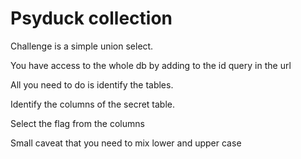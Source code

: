 # Psyduck collection

Challenge is a simple union select.

You have access to the whole db by adding to the id query in the url

All you need to do is identify the tables.

Identify the columns of the secret table.

Select the flag from the columns


Small caveat that you need to mix lower and upper case
